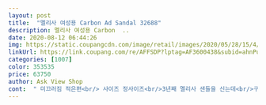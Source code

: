 ```yaml
---
layout: post 
title:  "멜리사 여성용 Carbon Ad Sandal 32688" 
description: 멜리사 여성용 Carbon  ..
date: 2020-08-12 06:44:26 
img: https://static.coupangcdn.com/image/retail/images/2020/05/28/15/4/5ec48e91-5510-432b-a425-caeb07e5f211.jpg 
linkUrl: https://link.coupang.com/re/AFFSDP?lptag=AF3600438&subid=ahnPublicAsk&pageKey=1749096576&itemId=2978732135&vendorItemId=70777745166&traceid=V0-113-ed31e4037680f63d 
categories: [1007] 
color: 353535 
price: 63750 
author: Ask View Shop 
cont:  " 미끄러짐 적은편<br/> 사이즈 정사이즈<br/>3년째 멜리사 샌들을 신는데<br/>구두, 운동화 모두 235mm인데 6사이즈 잘맞습니다.<br/><br/>너무 좋아서 다른디자인으로 또 사봅니다<br/>디자인 예쁩니다.<br/><br/>레인슈즈라고 할 정도로 고무 재질로 되어있으나 물 흡수가 없는편, 비나 물이 들어올 경우 밑창이 미끄러지기보다 발등과 발 바닥의 미끄러짐이 약간 있으나 비 오는 날 이만한 신발이 없음<br/>비오는날 이만한 신발이 없습니다)<br/>신발 볼이 좀 넓지만 말랑한 소재인 탓에 더 넓은 느낌인 것 같습니다.<br/> 신는데 불편할 정도는 아닙니다.<br/><br/>잘한거같아요 사이즈가 완전좋네요<br/>착용하고 50분거리 지하철 탑승해 출근했는데 발까짐 전혀없습니다.<br/><br/>평소235230신는데 230구매하길<br/>" 
---
```

